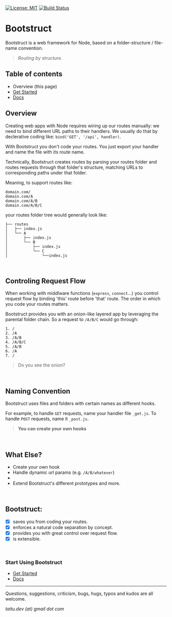 [![License: MIT](https://img.shields.io/badge/License-MIT-blue.svg)](https://opensource.org/licenses/MIT)
[![Build Status](https://travis-ci.org/taitulism/Bootstruct.svg?branch=master)](https://travis-ci.org/taitulism/Bootstruct)

Bootstruct
==========
Bootstruct is a web framework for Node, based on a folder-structure / file-name convention.

>*Routing by structure.*



Table of contents
-----------------

* Overview (this page)
* [Get Started](https://github.com/taitulism/Bootstruct/blob/master/Docs/Get%20Started.md)
* [Docs](https://github.com/taitulism/Bootstruct/blob/master/Docs/README.md)





Overview
--------
Creating web apps with Node requires wiring up our routes manually: we need to bind different URL paths to their handlers. We usually do that by declerative coding like: `bind('GET', '/api', handler)`.

With Bootstruct you don't code your routes. You just export your handler and name the file with its route name.

Technically, Bootstruct creates routes by parsing your routes folder and routes requests through that folder's structure, matching URLs to corresponding paths under that folder. 

Meaning, to support routes like:
```
domain.com/
domain.com/A
domain.com/A/B
domain.com/A/B/C
```

your routes folder tree would generally look like:
```
├── routes
│   ├── index.js
│   └── A
│       ├── index.js
│       └── B
│           ├── index.js
│           └── C
│               └──index.js
```

&nbsp;

Controling Request Flow
-----------------------
When working with middlware functions (`express`, `connect`...) you control request flow by binding 'this' route before 'that' route. The order in which you code your routes matters.

Bootstruct provides you with an onion-like layered app by leveraging the parental folder chain. So a request to `/A/B/C` would go through:
```
1. /
2. /A
3. /A/B
4. /A/B/C
5. /A/B
6. /A
7. /
```
>Do you see the onion?

&nbsp;

Naming Convention
-----------------
Bootstruct uses files and folders with certain names as different hooks.

For example, to handle `GET` requests, name your handler file `_get.js`. To handle `POST` requests, name it `_post.js`.

>**You can create your own hooks**

&nbsp;

What Else?
----------
* Create your own hook
* Handle dynamic url params (e.g. `/A/B/whatever`)
* 
* Extend Bootstruct's different prototypes and more.

&nbsp;

Bootstruct:
-----------
- [x] saves you from coding your routes.
- [x] enforces a natural code separation by concept.
- [x] provides you with great control over request flow.
- [x] is extensible.

&nbsp;

### Start Using Bootstruct
* [Get Started](https://github.com/taitulism/Bootstruct/blob/master/Docs/Get%20Started.md)
* [Docs](https://github.com/taitulism/Bootstruct/blob/master/Docs/README.md)




*******************************************************************************
Questions, suggestions, criticism, bugs, hugs, typos and kudos are all welcome.

*taitu.dev (at) gmail dot com*
